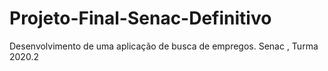 # Projeto-Final-Senac-Definitivo
Desenvolvimento de uma aplicação de busca de empregos.   Senac , Turma 2020.2
